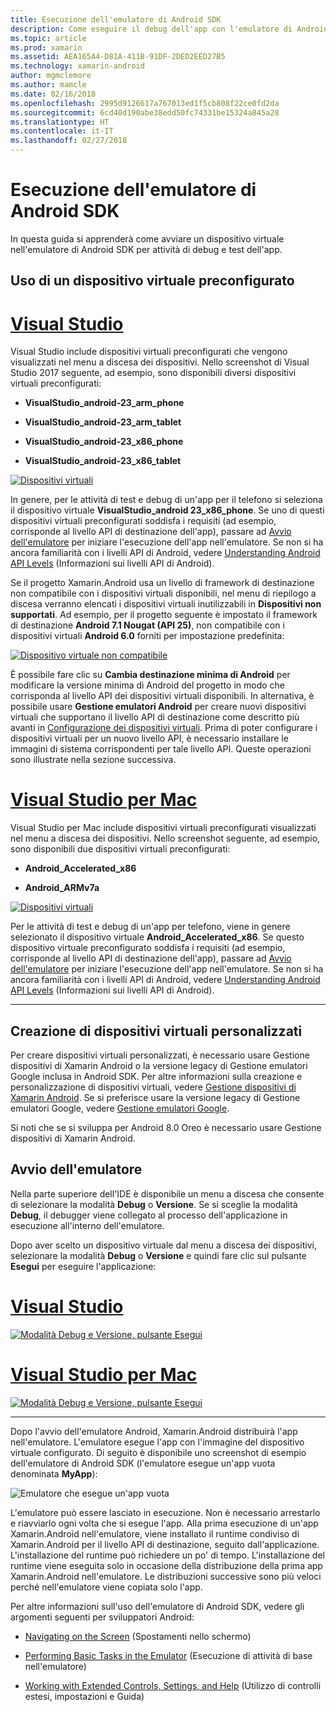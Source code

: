 ```yaml
---
title: Esecuzione dell'emulatore di Android SDK
description: Come eseguire il debug dell'app con l'emulatore di Android SDK
ms.topic: article
ms.prod: xamarin
ms.assetid: AEA165A4-D81A-411B-91DF-2DED2EED27B5
ms.technology: xamarin-android
author: mgmclemore
ms.author: mamcle
ms.date: 02/16/2018
ms.openlocfilehash: 2995d9126617a767013ed1f5cb808f22ce0fd2da
ms.sourcegitcommit: 6cd40d190abe38edd50fc74331be15324a845a28
ms.translationtype: HT
ms.contentlocale: it-IT
ms.lasthandoff: 02/27/2018
---
```

# <a name="running-the-android-sdk-emulator"></a>Esecuzione dell'emulatore di Android SDK

In questa guida si apprenderà come avviare un dispositivo virtuale nell'emulatore di Android SDK per attività di debug e test dell'app.

## <a name="using-a-pre-configured-virtual-device"></a>Uso di un dispositivo virtuale preconfigurato

# <a name="visual-studiotabvswin"></a>[Visual Studio](#tab/vswin)

Visual Studio include dispositivi virtuali preconfigurati che vengono visualizzati nel menu a discesa dei dispositivi. Nello screenshot di Visual Studio 2017 seguente, ad esempio, sono disponibili diversi dispositivi virtuali preconfigurati:

-   **VisualStudio\_android-23\_arm\_phone**

-   **VisualStudio\_android-23\_arm\_tablet**

-   **VisualStudio\_android-23\_x86\_phone** 

-   **VisualStudio\_android-23\_x86\_tablet** 

[ ![Dispositivi virtuali](running-the-emulator-images/win/01-virtual-devices-sml.png)](running-the-emulator-images/win/01-virtual-devices.png)

In genere, per le attività di test e debug di un'app per il telefono si seleziona il dispositivo virtuale **VisualStudio\_android 23\_x86\_phone**. Se uno di questi dispositivi virtuali preconfigurati soddisfa i requisiti (ad esempio, corrisponde al livello API di destinazione dell'app), passare ad [Avvio dell'emulatore](#launching) per iniziare l'esecuzione dell'app nell'emulatore. Se non si ha ancora familiarità con i livelli API di Android, vedere [Understanding Android API Levels](~/android/app-fundamentals/android-api-levels.md) (Informazioni sui livelli API di Android).

Se il progetto Xamarin.Android usa un livello di framework di destinazione non compatibile con i dispositivi virtuali disponibili, nel menu di riepilogo a discesa verranno elencati i dispositivi virtuali inutilizzabili in **Dispositivi non supportati**. Ad esempio, per il progetto seguente è impostato il framework di destinazione **Android 7.1 Nougat (API 25)**, non compatibile con i dispositivi virtuali **Android 6.0** forniti per impostazione predefinita:

[ ![Dispositivo virtuale non compatibile](running-the-emulator-images/win/02-incompatible-level-sml.png)](running-the-emulator-images/win/02-incompatible-level.png)

È possibile fare clic su **Cambia destinazione minima di Android** per modificare la versione minima di Android del progetto in modo che corrisponda al livello API dei dispositivi virtuali disponibili. In alternativa, è possibile usare **Gestione emulatori Android** per creare nuovi dispositivi virtuali che supportano il livello API di destinazione come descritto più avanti in [Configurazione dei dispositivi virtuali](#virtualdevice). Prima di poter configurare i dispositivi virtuali per un nuovo livello API, è necessario installare le immagini di sistema corrispondenti per tale livello API. Queste operazioni sono illustrate nella sezione successiva.

# <a name="visual-studio-for-mactabvsmac"></a>[Visual Studio per Mac](#tab/vsmac)

Visual Studio per Mac include dispositivi virtuali preconfigurati visualizzati nel menu a discesa dei dispositivi. Nello screenshot seguente, ad esempio, sono disponibili due dispositivi virtuali preconfigurati:

-   **Android\_Accelerated\_x86**

-   **Android\_ARMv7a**

[ ![Dispositivi virtuali](running-the-emulator-images/mac/01-virtual-devices-sml.png)](running-the-emulator-images/mac/01-virtual-devices.png)

Per le attività di test e debug di un'app per telefono, viene in genere selezionato il dispositivo virtuale **Android\_Accelerated\_x86**. Se questo dispositivo virtuale preconfigurato soddisfa i requisiti (ad esempio, corrisponde al livello API di destinazione dell'app), passare ad [Avvio dell'emulatore](#launching) per iniziare l'esecuzione dell'app nell'emulatore. Se non si ha ancora familiarità con i livelli API di Android, vedere [Understanding Android API Levels](~/android/app-fundamentals/android-api-levels.md) (Informazioni sui livelli API di Android).

-----

## <a name="creating-custom-virtual-devices"></a>Creazione di dispositivi virtuali personalizzati

Per creare dispositivi virtuali personalizzati, è necessario usare Gestione dispositivi di Xamarin Android o la versione legacy di Gestione emulatori Google inclusa in Android SDK. Per altre informazioni sulla creazione e personalizzazione di dispositivi virtuali, vedere [Gestione dispositivi di Xamarin Android](~/android/get-started/installation/android-emulator/xamarin-device-manager.md).
Se si preferisce usare la versione legacy di Gestione emulatori Google, vedere [Gestione emulatori Google](~/android/get-started/installation/android-emulator/google-emulator-manager.md).

Si noti che se si sviluppa per Android 8.0 Oreo è necessario usare Gestione dispositivi di Xamarin Android.

<a name="launching" />

## <a name="launching-the-emulator"></a>Avvio dell'emulatore

Nella parte superiore dell'IDE è disponibile un menu a discesa che consente di selezionare la modalità **Debug** o **Versione**. Se si sceglie la modalità **Debug**, il debugger viene collegato al processo dell'applicazione in esecuzione all'interno dell'emulatore. 

Dopo aver scelto un dispositivo virtuale dal menu a discesa dei dispositivi, selezionare la modalità **Debug** o **Versione** e quindi fare clic sul pulsante **Esegui** per eseguire l'applicazione:

# <a name="visual-studiotabvswin"></a>[Visual Studio](#tab/vswin)

[![Modalità Debug e Versione, pulsante Esegui](running-the-emulator-images/win/17-debug-release-sml.png)](running-the-emulator-images/win/17-debug-release.png)

# <a name="visual-studio-for-mactabvsmac"></a>[Visual Studio per Mac](#tab/vsmac)

[![Modalità Debug e Versione, pulsante Esegui](running-the-emulator-images/mac/16-debug-release-sml.png)](running-the-emulator-images/mac/16-debug-release.png)

-----

Dopo l'avvio dell'emulatore Android, Xamarin.Android distribuirà l'app nell'emulatore. L'emulatore esegue l'app con l'immagine del dispositivo virtuale configurato. Di seguito è disponibile uno screenshot di esempio dell'emulatore di Android SDK (l'emulatore esegue un'app vuota denominata **MyApp**):

![Emulatore che esegue un'app vuota](running-the-emulator-images/emulator-running.png)

L'emulatore può essere lasciato in esecuzione. Non è necessario arrestarlo e riavviarlo ogni volta che si esegue l'app. Alla prima esecuzione di un'app Xamarin.Android nell'emulatore, viene installato il runtime condiviso di Xamarin.Android per il livello API di destinazione, seguito dall'applicazione. L'installazione del runtime può richiedere un po' di tempo. L'installazione del runtime viene eseguita solo in occasione della distribuzione della prima app Xamarin.Android nell'emulatore. Le distribuzioni successive sono più veloci perché nell'emulatore viene copiata solo l'app.

Per altre informazioni sull'uso dell'emulatore di Android SDK, vedere gli argomenti seguenti per sviluppatori Android:

-   [Navigating on the Screen](https://developer.android.com/studio/run/emulator.html#navigate) (Spostamenti nello schermo)

-   [Performing Basic Tasks in the Emulator](https://developer.android.com/studio/run/emulator.html#tasks) (Esecuzione di attività di base nell'emulatore)

-   [Working with Extended Controls, Settings, and Help](https://developer.android.com/studio/run/emulator.html#extended) (Utilizzo di controlli estesi, impostazioni e Guida)

